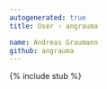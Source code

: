 ```yaml
---
autogenerated: true
title: User › angrauma

name: Andreas Graumann
github: angrauma
---
```


{% include stub %}
